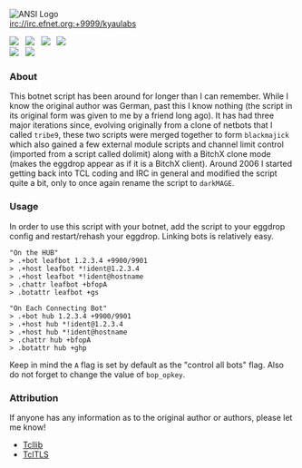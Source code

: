 ![ANSI Logo](https://raw.githubusercontent.com/kyau/darkmage/master/darkmage.ans.png "ANSI Logo")  
<a href="irc://irc.efnet.org:+9999/kyaulabs">irc://irc.efnet.org:+9999/kyaulabs</a>

[![](https://img.shields.io/badge/coded_in-vim-green.svg?logo=vim&logoColor=brightgreen&colorB=brightgreen&longCache=true&style=flat)](https://vim.org) &nbsp; [![](https://img.shields.io/badge/license-AGPL_v3-blue.svg?style=flat)](https://raw.githubusercontent.com/kyau/darkmage/master/LICENSE) &nbsp; [![](https://img.shields.io/badge/eggdrop-1.8+-C85000.svg?style=flat)](https://github.com/eggheads/eggdrop) &nbsp; [![](https://img.shields.io/badge/tcl-8.5+-C85000.svg?style=flat)](https://www.tcl.tk/)  
[![](https://img.shields.io/badge/pkg:http->=_2.9.0-8E68AC.svg?style=flat)](https://core.tcl.tk/tcllib/) &nbsp; [![](https://img.shields.io/badge/pkg:tls->=_1.7.11-8E68AC.svg?style=flat)](https://core.tcl.tk/tcltls/)

### About
This botnet script has been around for longer than I can remember. While I know
the original author was German, past this I know nothing (the script in its
original form was given to me by a friend long ago). It has had three major
iterations since, evolving originally from a clone of netbots that I called
`tribe9`, these two scripts were merged together to form `blackmajick` which
also gained a few external module scripts and channel limit control (imported
from a script called dolimit) along with a BitchX clone mode (makes the eggdrop
appear as if it is a BitchX client). Around 2006 I started getting back into TCL
coding and IRC in general and modified the script quite a bit, only to once
again rename the script to `darkMAGE`.

### Usage
In order to use this script with your botnet, add the script to your eggdrop config
and restart/rehash your eggdrop. Linking bots is relatively easy.

```shell
"On the HUB"
> .+bot leafbot 1.2.3.4 +9900/9901
> .+host leafbot *!ident@1.2.3.4
> .+host leafbot *!ident@hostname
> .chattr leafbot +bfopA
> .botattr leafbot +gs
```

```shell
"On Each Connecting Bot"
> .+bot hub 1.2.3.4 +9900/9901
> .+host hub *!ident@1.2.3.4
> .+host hub *!ident@hostname
> .chattr hub +bfopA
> .botattr hub +ghp
```

Keep in mind the `A` flag is set by default as the "control all bots" flag. Also do not forget to change the value of `bop_opkey`.

### Attribution
If anyone has any information as to the original author or authors, please let me know!
* [Tcllib](https://core.tcl.tk/tcllib/)
* [TclTLS](https://core.tcl.tk/tcltls/)
